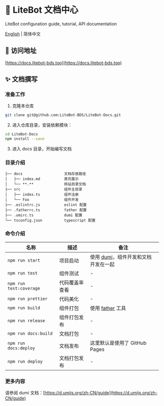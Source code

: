 # 🌟 LiteBot 文档中心

LiteBot configuration guide, tutorial, API documentation

[English](./README.md) | 简体中文

## 🚀 访问地址

[https://docs.litebot-bds.top](https://docs.litebot-bds.top)

## ✨ 文档撰写

### 准备工作

1. 克隆本仓库

```bash
git clone git@github.com:LiteBot-BDS/LiteBot-Docs.git
```

2. 进入仓库目录，安装依赖模块：

```bash
cd LiteBot-Docs
npm install --save
```

3. 进入 docs 目录，开始编写文档

### 目录介绍

```
├── docs                   文档存放路径
│   ├── index.md           首页展示
│   └── **.**              网站目录文档
├── src                    组件主目录
│   ├── index.ts           组件注册
│   └── Foo                组件开发
├── .eslintrc.js           eslint 配置
├── .fatherrc.ts           father 配置
├── .umirc.ts              dumi 配置
└── tsconfig.json          typescript 配置
```

### 命令介绍

| 名称                    | 描述           | 备注                                                                 |
| ----------------------- | -------------- | -------------------------------------------------------------------- |
| `npm run start`         | 项目启动       | 使用 [dumi](https://github.com/umijs/dumi)，组件开发和文档开发在一起 |
| `npm run test`          | 组件测试       | -                                                                    |
| `npm run test:coverage` | 代码覆盖率查看 | -                                                                    |
| `npm run prettier`      | 代码美化       | -                                                                    |
| `npm run build`         | 组件打包       | 使用 [father](https://github.com/umijs/father) 工具                  |
| `npm run release`       | 组件打包发布   | -                                                                    |
| `npm run docs:build`    | 文档打包       | -                                                                    |
| `npm run docs:deploy`   | 文档发布       | 这里默认是使用了 GitHub Pages                                        |
| `npm run deploy`        | 文档打包发布   | -                                                                    |

### 更多内容

请参阅 dumi 文档：[https://d.umijs.org/zh-CN/guide](https://d.umijs.org/zh-CN/guide)
